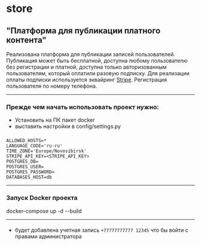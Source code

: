 #  store

## "Платформа для публикации платного контента"


Реализована платформа для публикации записей пользователей. Публикация может быть бесплатной, доступна любому пользователю без регистрации и платной, доступна только авторизованным пользователям, который оплатили разовую подписку. Для реализации оплаты подписки используется эквайринг [Stripe](https://stripe.com/docs/api). Регистрация пользователя по номеру телефона.

***
### Прежде чем начать использовать проект нужно:
* Установить на ПК пакет docker
* выставить настройки в config/settings.py

### 
    ALLOWED_HOSTS=*
    LANGUAGE_CODE='ru-ru'
    TIME_ZONE='Europe/Novosibirsk'
    STRIPE_API_KEY=<STRIPE_API_KEY>
    POSTGRES_DB=
    POSTGRES_USER=
    POSTGRES_PASSWORD=
    DATABASES_HOST=db

***
### Запуск Docker проекта
docker-compose up -d --build


***
#### 
* будет добавлена учетная запись `+77777777777 12345` что бы войти c правами администратора

